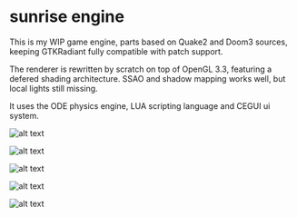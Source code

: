 # sunrise engine

This is my WIP game engine, parts based on Quake2 and Doom3 sources, keeping GTKRadiant fully compatible with patch support.

The renderer is rewritten by scratch on top of OpenGL 3.3, featuring a defered shading architecture.
SSAO and shadow mapping works well, but local lights still missing.

It uses the ODE physics engine, LUA scripting language and CEGUI ui system.

![alt text](https://spiritualistautist.com/sunrise/3-sh_010.png)

![alt text](https://spiritualistautist.com/sunrise/0-sh_004.png)

![alt text](https://spiritualistautist.com/sunrise/1-sh_010.png)

![alt text](https://spiritualistautist.com/sunrise/sh_018.png)

![alt text](https://spiritualistautist.com/sunrise/1-sh_008.png)
